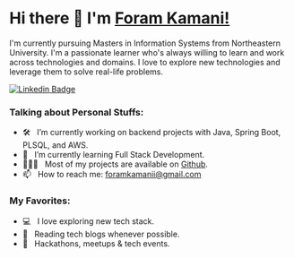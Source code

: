 # Hi there 👋 I'm [Foram Kamani!](https://github.com/foramkamani/)

<!--
**kamaniforam/kamaniforam** is a ✨ _special_ ✨ repository because its `README.md` (this file) appears on your GitHub profile.

Here are some ideas to get you started:

- 🔭 I’m currently working on ...
- 🌱 I’m currently learning ...
- 👯 I’m looking to collaborate on ...
- 🤔 I’m looking for help with ...
- 💬 Ask me about ...
- 📫 How to reach me: ...
- 😄 Pronouns: ...
- ⚡ Fun fact: ...
-->

I'm currently pursuing Masters in Information Systems from Northeastern University. I'm a passionate learner who's always willing to learn and work across technologies and domains. I love to explore new technologies and leverage them to solve real-life problems.

[![Linkedin Badge](https://img.shields.io/badge/-LinkedIn-0e76a8?style=flat-square&logo=Linkedin&logoColor=white)](https://www.linkedin.com/in/kamaniforam/)

### Talking about Personal Stuffs:

- 🛠 &nbsp; I’m currently working on backend projects with Java, Spring Boot, PLSQL, and AWS.
- 🚀 &nbsp; I’m currently learning Full Stack Development.
- 👨🏻‍💻 &nbsp; Most of my projects are available on [Github](https://github.com/kamaniforam).
- 📫 &nbsp; How to reach me: foramkamanii@gmail.com
<!-- - 📝 &nbsp; Checkout my [Resume](https://github.com/deveshcode/deveshcode/blob/master/resume.pdf). -->

### My Favorites:

- 💻 &nbsp; I love exploring new tech stack.
- 📰 &nbsp; Reading tech blogs whenever possible.
- 🍕 &nbsp; Hackathons, meetups & tech events.
